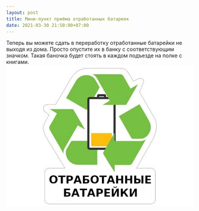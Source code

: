 ```yaml
---
layout: post
title: Мини-пункт приёма отработанных батареек
date: 2021-03-30 21:50:00+07:00
---
```


Теперь вы можете сдать в переработку отработанные батарейки не выходя из дома. Просто опустите их в банку с соответствующим значком. Такая баночка будет стоять в каждом подъезде на полке с книгами.
<img src="/assets/used_batteries.jpg" alt="отработанные батарейки"/>



